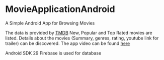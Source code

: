 # MovieApplicationAndroid
A Simple Android App for Browsing Movies 

The data is provided by [TMDB](https://developers.themoviedb.org/3/getting-started/introduction)
New, Popular and Top Rated movies are listed. Details about the movies (Summary, genres, rating, youtube link for trailer) can be discovered.
The app video can be found [here](https://youtube.com/shorts/GwxiXNhLduw?feature=share)

Android SDK 29
Firebase is used for database
